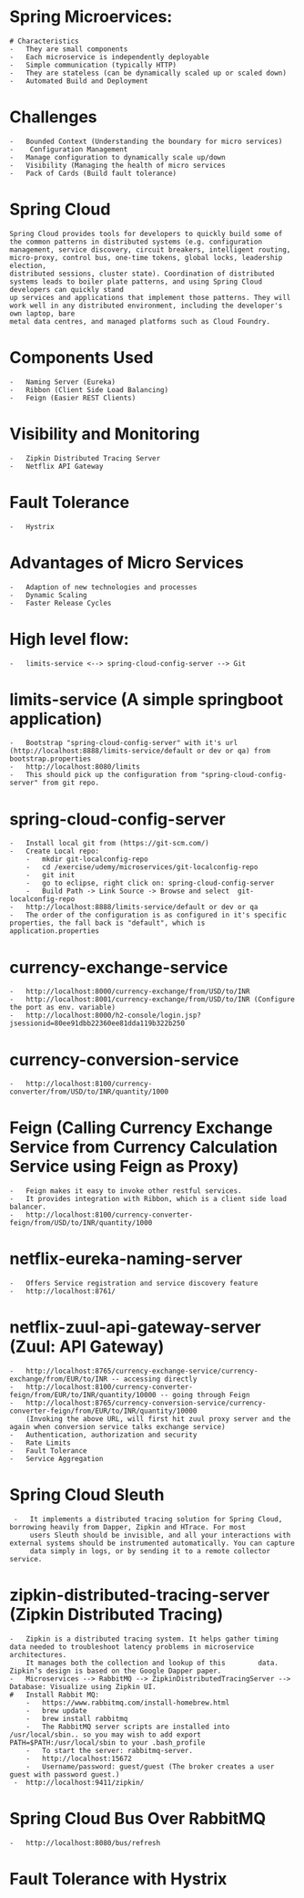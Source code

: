 #   Spring Microervices:
    # Characteristics
    -   They are small components
    -   Each microservice is independently deployable
    -   Simple communication (typically HTTP)
    -   They are stateless (can be dynamically scaled up or scaled down)
    -   Automated Build and Deployment

#   Challenges
    -	Bounded Context (Understanding the boundary for micro services)
    -	 Configuration Management 
    -	Manage configuration to dynamically scale up/down
    -	Visibility (Managing the health of micro services
	-	Pack of Cards (Build fault tolerance)
 
#   Spring Cloud 
    Spring Cloud provides tools for developers to quickly build some of the common patterns in distributed systems (e.g. configuration
    management, service discovery, circuit breakers, intelligent routing, micro-proxy, control bus, one-time tokens, global locks, leadership election,
    distributed sessions, cluster state). Coordination of distributed systems leads to boiler plate patterns, and using Spring Cloud developers can quickly stand
    up services and applications that implement those patterns. They will work well in any distributed environment, including the developer's own laptop, bare
    metal data centres, and managed platforms such as Cloud Foundry.
 
#   Components Used
    -   Naming Server (Eureka)
    -   Ribbon (Client Side Load Balancing)
    -   Feign (Easier REST Clients)

#   Visibility and Monitoring
    -   Zipkin Distributed Tracing Server
    -   Netflix API Gateway
    
#   Fault Tolerance
    -   Hystrix
 
#   Advantages of Micro Services
    -   Adaption of new technologies and processes
    -   Dynamic Scaling
    -   Faster Release Cycles

#   High level flow:
    -   limits-service <--> spring-cloud-config-server --> Git
    
#   limits-service (A simple springboot application)
    -   Bootstrap "spring-cloud-config-server" with it's url (http://localhost:8888/limits-service/default or dev or qa) from bootstrap.properties
    -   http://localhost:8080/limits
    -   This should pick up the configuration from "spring-cloud-config-server" from git repo.
    
#   spring-cloud-config-server    
    -   Install local git from (https://git-scm.com/)
    -   Create Local repo: 
        -   mkdir git-localconfig-repo
        -   cd /exercise/udemy/microservices/git-localconfig-repo
        -   git init
        -   go to eclipse, right click on: spring-cloud-config-server
        -   Build Path -> Link Source -> Browse and select  git-localconfig-repo
    -   http://localhost:8888/limits-service/default or dev or qa
    -   The order of the configuration is as configured in it's specific properties, the fall back is "default", which is application.properties

#   currency-exchange-service    
    -   http://localhost:8000/currency-exchange/from/USD/to/INR
    -   http://localhost:8001/currency-exchange/from/USD/to/INR (Configure the port as env. variable)
    -   http://localhost:8000/h2-console/login.jsp?jsessionid=80ee91dbb22360ee81dda119b322b250

#   currency-conversion-service
    -   http://localhost:8100/currency-converter/from/USD/to/INR/quantity/1000
    
#   Feign (Calling Currency Exchange Service from Currency Calculation Service using Feign as Proxy)
    -   Feign makes it easy to invoke other restful services.
    -   It provides integration with Ribbon, which is a client side load balancer.  
    -   http://localhost:8100/currency-converter-feign/from/USD/to/INR/quantity/1000

#   netflix-eureka-naming-server
    -   Offers Service registration and service discovery feature
    -   http://localhost:8761/
    
#   netflix-zuul-api-gateway-server (Zuul: API Gateway)
    -   http://localhost:8765/currency-exchange-service/currency-exchange/from/EUR/to/INR -- accessing directly
    -   http://localhost:8100/currency-converter-feign/from/EUR/to/INR/quantity/10000 -- going through Feign
    -   http://localhost:8765/currency-conversion-service/currency-converter-feign/from/EUR/to/INR/quantity/10000  
        (Invoking the above URL, will first hit zuul proxy server and the again when conversion service talks exchange service)
    -   Authentication, authorization and security
    -   Rate Limits
    -   Fault Tolerance
    -   Service Aggregation
    
#   Spring Cloud Sleuth   
     -   It implements a distributed tracing solution for Spring Cloud, borrowing heavily from Dapper, Zipkin and HTrace. For most
         users Sleuth should be invisible, and all your interactions with external systems should be instrumented automatically. You can capture
         data simply in logs, or by sending it to a remote collector service.
    
#   zipkin-distributed-tracing-server (Zipkin Distributed Tracing)
    -   Zipkin is a distributed tracing system. It helps gather timing data needed to troubleshoot latency problems in microservice architectures. 
        It manages both the collection and lookup of this        data. Zipkin’s design is based on the Google Dapper paper.
    -   Microservices --> RabbitMQ --> ZipkinDistributedTracingServer --> Database: Visualize using Zipkin UI.
    #   Install Rabbit MQ: 
        -   https://www.rabbitmq.com/install-homebrew.html
        -   brew update
        -   brew install rabbitmq
        -   The RabbitMQ server scripts are installed into /usr/local/sbin.. so you may wish to add export PATH=$PATH:/usr/local/sbin to your .bash_profile
        -   To start the server: rabbitmq-server.
        -   http://localhost:15672
        -   Username/password: guest/guest (The broker creates a user guest with password guest.)
     -  http://localhost:9411/zipkin/   
    
#   Spring Cloud Bus Over RabbitMQ
    -   http://localhost:8080/bus/refresh
    
#   Fault Tolerance with Hystrix



    



